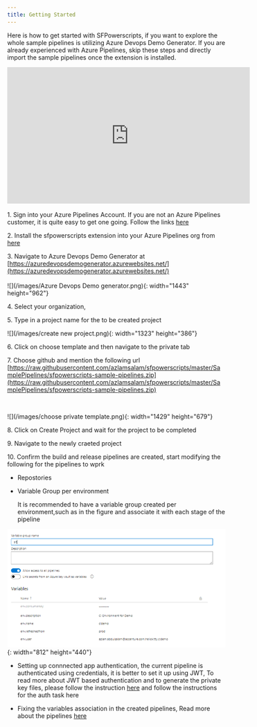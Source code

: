 ```yaml
---
title: Getting Started 
---
```


Here is how to get started with SFPowerscripts, if you want to explore the whole sample pipelines is  utilizing Azure Devops Demo Generator. If you are already experienced with Azure Pipelines, skip these steps and directly import the sample pipelines once the extension is installed.

<iframe width="560" height="315" src="https://www.youtube.com/embed/BeWfwvw6VVQ" frameborder="0" allow="accelerometer; autoplay; encrypted-media; gyroscope; picture-in-picture" allowfullscreen></iframe>


1\. Sign into your Azure Pipelines Account. If you are not an Azure Pipelines customer, it is quite easy to get one going. Follow the links [here](https://azure.microsoft.com/en-au/services/devops/)

2\. Install the sfpowerscripts extension into your Azure Pipelines org from [here](https://marketplace.visualstudio.com/items?itemName=AzlamSalam.sfpowerscripts)

3\. Navigate to Azure Devops Demo Generator at [https://azuredevopsdemogenerator.azurewebsites.net/](https://azuredevopsdemogenerator.azurewebsites.net/)<br><br>![](/images/Azure Devops Demo generator.png){: width="1443" height="962"}

4\. Select your organization,

5\. Type in a project name for the to be created project

![](/images/create new project.png){: width="1323" height="386"}

6\. Click on choose template and then navigate to the private tab

7\. Choose github and mention the following url [https://raw.githubusercontent.com/azlamsalam/sfpowerscripts/master/SamplePipelines/sfpowerscripts-sample-pipelines.zip](https://raw.githubusercontent.com/azlamsalam/sfpowerscripts/master/SamplePipelines/sfpowerscripts-sample-pipelines.zip)

&nbsp;

![](/images/choose private template.png){: width="1429" height="679"}

8\. Click on Create Project and wait for the project to be completed

9\. Navigate to the newly craeted project

10\. Confirm the build and release pipelines are created, start modifying the following for the pipelines to wprk

* Repostories

* Variable Group per environment

  It is recommended to have a variable group created per environment,such as in the figure and associate it with each stage of the pipeline

![](/images/variable_group_for_envs.png){: width="812" height="440"}

* Setting up connnected app authentication, the current pipeline is authenticated using credentials, it is better to set it up using JWT, To read more about JWT based authentication and to generate the private key files, please follow the instruction&nbsp;[here](https://developer.salesforce.com/docs/atlas.en-us.sfdx_dev.meta/sfdx_dev/sfdx_dev_auth_jwt_flow.htm) and follow the instructions for the auth task here

* Fixing the variables association in the created pipelines, Read more about the pipelines [here](/Pipelines/Continous%20Integration%20Source%20Package%20Pipeline/)
